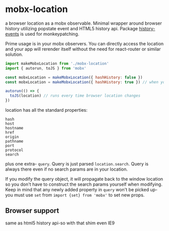 # mobx-location

a browser location as a mobx observable. Minimal wrapper around browser history utilizing popstate event and HTML5 history api. Package [history-events](https://github.com/xpepermint/history-events) is used for monkeypatching.

Prime usage is in your mobx observers. You can directly access the location and your app will rerender itself without the need for react-router or similar solution.

```javascript
import makeMobxLocation from './mobx-location'
import { autorun, toJS } from 'mobx'

const mobxLocation = makeMobxLocation({ hashHistory: false })
const mobxLocation = makeMobxLocation({ hashHistory: true }) // when you use hash history instead of html5 history APIs

autorun(() => {
  toJS(location) // runs every time browser location changes
})
```

location has all the standard properties:

```
hash
host
hostname
href
origin
pathname
port
protocol
search
```

plus one extra- `query`. Query is just parsed `location.search`. Query is always there even if no search params are in your location.

If you modify the query object, it will propagate back to the window location so you don't have to construct the search params yourself when modifying.
Keep in mind that any newly added property in `query` won't be picked up-you must use `set` from `import {set} from 'mobx'` to set new props.

## Browser support

same as html5 history api-so with that shim even IE9
